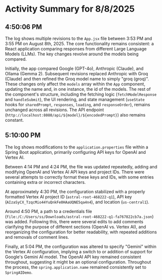# Activity Summary for 8/8/2025

## 4:50:06 PM
The log shows multiple revisions to the `App.jsx` file between 3:53 PM and 3:55 PM on August 8th, 2025.  The core functionality remains consistent: a React application comparing responses from different Large Language Models (LLMs).  The key changes revolve around the models being compared.

Initially, the app compared Google (GPT-4o), Anthropic (Claude), and Ollama (Gemma 2).  Subsequent revisions replaced Anthropic with Groq (Claude) and then refined the Groq model name to simply "groq (groq)".  These changes only affect the `models` array within the `App` component, updating the name and, in one instance, the id of the models.  The rest of the component's structure, including the fetching logic (`fetchModelResponse` and `handleSubmit`), the UI rendering, and state management (`useState` hooks for `sharedPrompt`, `responses`, `loading`, and `responseOrder`), remains unchanged across all revisions.  The API endpoint (`http://localhost:8080/api/${model}/${encodedPrompt}`) also remains constant.


## 5:10:00 PM
The log shows modifications to the `application.properties` file within a Spring Boot application, primarily configuring API keys for OpenAI and Vertex AI.

Between 4:14 PM and 4:24 PM, the file was updated repeatedly, adding and modifying OpenAI and Vertex AI API keys and project IDs.  There were several attempts to correctly format these keys and IDs, with some entries containing extra or incorrect characters.


At approximately 4:30 PM, the configuration stabilized with a properly formatted Vertex AI project ID (`astral-root-468222-q1`), API key (`AIzaSyCX_TzqcMio44YuQnkFe0HAaUQNE5qa4n4`), and location (`us-central1`).


Around 4:50 PM, a path to a credentials file (`file:/C:/Users/ss/Downloads/astral-root-468222-q1-fa767822cb7a.json`) was added.  Following this, there were several edits to add comments clarifying the purpose of different sections (OpenAI vs. Vertex AI), and reorganizing the configuration for better readability, with repeated additions and removals of  comment lines.


Finally, at 5:04 PM, the configuration was altered to specify  "Gemini" within the Vertex AI configuration, implying a switch to or addition of support for Google's Gemini AI model. The OpenAI API key remained consistent throughout, suggesting it might be an optional configuration.  Throughout the process, the `spring.application.name` remained consistently set to `SpringAIDemo`.
